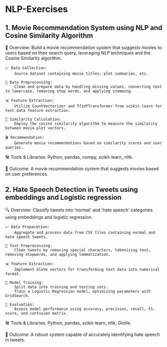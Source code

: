 # NLP-Exercises

## 1. Movie Recommendation System using NLP and Cosine Similarity Algorithm

🎥 Overview: Build a movie recommendation system that suggests movies to users based on their search query, leveraging NLP techniques and the Cosine Similarity algorithm.

    📈 Data Collection:
        Source dataset containing movie titles, plot summaries, etc.

    🔧 Data Preprocessing:
        Clean and prepare data by handling missing values, converting text to lowercase, removing stop words, and applying stemming.

    📊 Feature Extraction:
        Utilize CountVectorizer and TfidfTransformer from scikit-learn for text data feature extraction.

    🧮 Similarity Calculation:
        Employ the cosine similarity algorithm to measure the similarity between movie plot vectors.

    🎬 Recommendation:
        Generate movie recommendations based on similarity scores and user queries.

🛠 Tools & Libraries: Python, pandas, numpy, scikit-learn, nltk.

🎯 Outcome: A movie recommendation system that suggests movies based on user preferences.

## 2. Hate Speech Detection in Tweets using embeddings and Logistic regression

🔍 Overview: Classify tweets into 'normal' and 'hate speech' categories using embeddings and logistic regression.

    📈 Data Preparation:
        Aggregate and process data from CSV files containing normal and hate speech tweets.

    🔧 Text Preprocessing:
        Clean tweets by removing special characters, tokenizing text, removing stopwords, and applying lemmatization.

    📊 Feature Extraction:
        Implement GloVe vectors for transforming text data into numerical format.

    🤖 Model Training:
        Split data into training and testing sets.
        Train a Logistic Regression model, optimizing parameters with GridSearch.

    📏 Evaluation:
        Assess model performance using accuracy, precision, recall, F1-score, and confusion matrix.

🛠 Tools & Libraries: Python, pandas, scikit-learn, nltk, GloVe.

🎯 Outcome: A robust system capable of accurately identifying hate speech in tweets.
